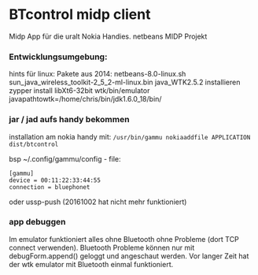 # BTcontrol midp client

Midp App für die uralt Nokia Handies. netbeans MIDP Projekt

### Entwicklungsumgebung:

hints für linux:
	Pakete aus 2014: netbeans-8.0-linux.sh sun_java_wireless_toolkit-2_5_2-ml-linux.bin
	java_WTK2.5.2 installieren
	zypper install libXt6-32bit
	wtk/bin/emulator
		javapathtowtk=/home/chris/bin/jdk1.6.0_18/bin/

### jar / jad aufs handy bekommen

installation am nokia handy mit:
```/usr/bin/gammu nokiaaddfile APPLICATION dist/btcontrol```

bsp ~/.config/gammu/config - file:

```
[gammu]
device = 00:11:22:33:44:55
connection = bluephonet
```

oder ussp-push (20161002 hat nicht mehr funktioniert)


### app debuggen

Im emulator funktioniert alles ohne Bluetooth ohne Probleme (dort TCP connect verwenden). Bluetooth Probleme können nur mit 
debugForm.append() geloggt und angeschaut werden. Vor langer Zeit hat der wtk emulator mit Bluetooth einmal funktioniert.
